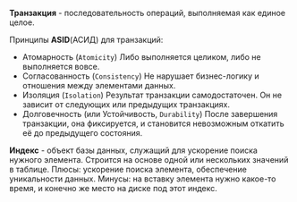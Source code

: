 **Транзакция** - последовательность операций, выполняемая как единое целое.

Принципы **ASID**(АСИД) для транзакций:
- Атомарность (`Atomicity`)
Либо выполняется целиком, либо не выполняется вовсе.
- Согласованность (`Consistency`)
Не нарушает бизнес-логику и отношения между элементами данных.
- Изоляция (`Isolation`)
Результат транзакции самодостаточен. Он не зависит от следующих или предыдущих транзакциях.
- Долговечность (или Устойчивость, `Durability`)
После завершения транзакции, она фиксируется, и становится невозможным откатить её до предыдущего состояния.

**Индекс** - объект базы данных, служащий для ускорение поиска нужного элемента. Строится на основе одной или нескольких значений в таблице. Плюсы: ускорение поиска элемента, обеспечение уникальности данных. Минусы: на вставку элемента нужно какое-то время, и конечно же место на диске под этот индекс.

